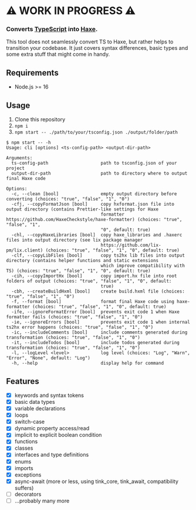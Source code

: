 # ⚠️ WORK IN PROGRESS ⚠️

### Converts [TypeScript](https://www.typescriptlang.org/) into [Haxe](https://haxe.org/).

This tool does not seamlessly convert TS to Haxe, but rather helps to transition your codebase.
It just covers syntax differences, basic types and some extra stuff that might come in handy.

## Requirements

- Node.js >= 16

## Usage

1. Clone this repository
2. `npm i`
3. `npm start -- ./path/to/your/tsconfig.json ./output/folder/path`

```console
$ npm start -- -h
Usage: cli [options] <ts-config-path> <output-dir-path>

Arguments:
  ts-config-path                    path to tsconfig.json of your project
  output-dir-path                   path to directory where to output final Haxe code

Options:
  -c, --clean [bool]                empty output directory before converting (choices: "true", "false", "1", "0")
  -cfj, --copyFormatJson [bool]     copy hxformat.json file into output directory (contains Prettier-like settings for Haxe
                                    formatter https://github.com/HaxeCheckstyle/haxe-formatter) (choices: "true", "false", "1",
                                    "0", default: true)
  -chl, --copyHaxeLibraries [bool]  copy haxe_libraries and .haxerc files into output directory (see lix package manager
                                    https://github.com/lix-pm/lix.client) (choices: "true", "false", "1", "0", default: true)
  -clf, --copyLibFiles [bool]       copy ts2hx lib files into output directory (contains helper functions and static extensions
                                    which improve compatibility with TS) (choices: "true", "false", "1", "0", default: true)
  -cih, --copyImportHx [bool]       copy import.hx file into root folders of output (choices: "true", "false", "1", "0", default:
                                    true)
  -cbh, --createBuildHxml [bool]    create build.hxml file (choices: "true", "false", "1", "0")
  -f, --format [bool]               format final Haxe code using haxe-formatter (choices: "true", "false", "1", "0", default: true)
  -ife, --ignoreFormatError [bool]  prevents exit code 1 when Haxe formatter fails (choices: "true", "false", "1", "0")
  -ie, --ignoreErrors [bool]        prevents exit code 1 when internal ts2hx error happens (choices: "true", "false", "1", "0")
  -ic, --includeComments [bool]     include comments generated during transformation (choices: "true", "false", "1", "0")
  -it, --includeTodos [bool]        include todos generated during transformation (choices: "true", "false", "1", "0")
  -l, --logLevel <level>            log level (choices: "Log", "Warn", "Error", "None", default: "Log")
  -h, --help                        display help for command
```

## Features

- [x] keywords and syntax tokens
- [x] basic data types
- [x] variable declarations
- [x] loops
- [x] switch-case
- [x] dynamic property access/read
- [x] implicit to explicit boolean condition
- [x] functions
- [x] classes
- [x] interfaces and type definitions
- [x] enums
- [x] imports
- [x] exceptions
- [x] async-await (more or less, using tink_core, tink_await, compatibility suffers)
- [ ] decorators
- [ ] ...probably many more

